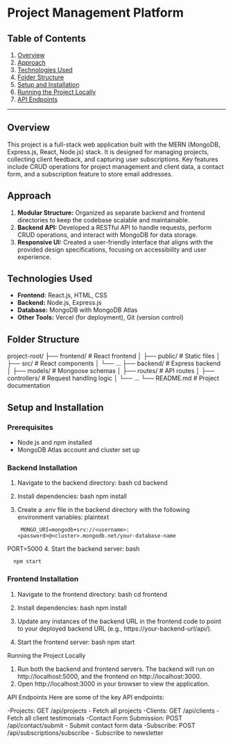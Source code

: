 # Project Management Platform

## Table of Contents

1. [Overview](#overview)
2. [Approach](#approach)
3. [Technologies Used](#technologies-used)
4. [Folder Structure](#folder-structure)
5. [Setup and Installation](#setup-and-installation)
6. [Running the Project Locally](#running-the-project-locally)
7. [API Endpoints](#api-endpoints)

---

## Overview

This project is a full-stack web application built with the MERN (MongoDB, Express.js, React, Node.js) stack. It is designed for managing projects, collecting client feedback, and capturing user subscriptions. Key features include CRUD operations for project management and client data, a contact form, and a subscription feature to store email addresses.

## Approach

1. **Modular Structure:** Organized as separate backend and frontend directories to keep the codebase scalable and maintainable.
2. **Backend API:** Developed a RESTful API to handle requests, perform CRUD operations, and interact with MongoDB for data storage.
3. **Responsive UI:** Created a user-friendly interface that aligns with the provided design specifications, focusing on accessibility and user experience.

## Technologies Used

- **Frontend:** React.js, HTML, CSS
- **Backend:** Node.js, Express.js
- **Database:** MongoDB with MongoDB Atlas
- **Other Tools:** Vercel (for deployment), Git (version control)

## Folder Structure

project-root/ ├── frontend/ # React frontend │ ├── public/ # Static files │ ├── src/ # React components │ └── ... ├── backend/ # Express backend │ ├── models/ # Mongoose schemas │ ├── routes/ # API routes │ ├── controllers/ # Request handling logic │ └── ... └── README.md # Project documentation



## Setup and Installation

### Prerequisites
- Node.js and npm installed
- MongoDB Atlas account and cluster set up

### Backend Installation

1. Navigate to the backend directory:
bash
             cd backend
   
2. Install dependencies:
bash
        npm install

      
3. Create a .env file in the backend directory with the following environment variables:
plaintext

        MONGO_URI=mongodb+srv://<username>:<password>@<cluster>.mongodb.net/your-database-name
PORT=5000
4. Start the backend server:
bash

      npm start

      
### Frontend Installation
1. Navigate to the frontend directory:
bash
      cd frontend
      
2. Install dependencies:
bash
      npm install
      
3. Update any instances of the backend URL in the frontend code to point to your deployed backend URL (e.g., https://your-backend-url/api/).
4. Start the frontend server:
bash
        npm start
        
Running the Project Locally
1. Run both the backend and frontend servers. The backend will run on http://localhost:5000, and the frontend on http://localhost:3000.
2. Open http://localhost:3000 in your browser to view the application.

API Endpoints
Here are some of the key API endpoints:

-Projects: GET /api/projects - Fetch all projects
-Clients: GET /api/clients - Fetch all client testimonials
-Contact Form Submission: POST /api/contact/submit - Submit contact form data
-Subscribe: POST /api/subscriptions/subscribe - Subscribe to newsletter



        
